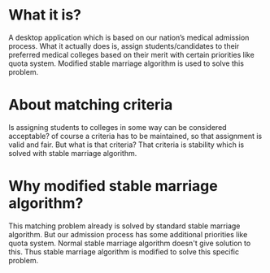 # What it is?
A desktop application which is based on our nation’s medical admission process. What it actually does is, assign students/candidates to their preferred medical colleges based on their merit with certain priorities like quota system. Modified stable marriage algorithm is used to solve this problem.

# About matching criteria
Is assigning students to colleges in some way can be considered acceptable? of course a criteria has to be maintained, so that assignment is valid and fair. But what is that criteria? That criteria is stability which is solved with stable marriage algorithm.

# Why modified stable marriage algorithm?
This matching problem already is solved by standard stable marriage algorithm. But our admission process has some additional priorities like quota system. Normal stable marriage algorithm doesn't give solution to this. Thus stable marriage algorithm is modified to solve this specific problem.